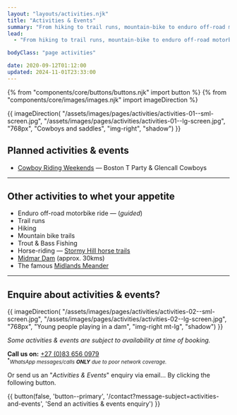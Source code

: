 ```yaml
---
layout: "layouts/activities.njk"
title: "Activities & Events"
summary: "From hiking to trail runs, mountain-bike to enduro off-road motorbike rides, trout and bass fishing to horse-rides &mdash; whatever your outdoor fancy, there are plenty of activities & events on offer for you to enjoy in our beautiful surrounding area."
lead:
  - "From hiking to trail runs, mountain-bike to enduro off-road motorbike rides, trout and bass fishing to horse-rides &mdash; whatever your outdoor fancy, there are plenty of activities & events on offer for you to enjoy in our beautiful surrounding area."

bodyClass: "page activities"

date: 2020-09-12T01:12:00
updated: 2024-11-01T23:33:00
---
```


{% from "components/core/buttons/buttons.njk" import button %}
{% from "components/core/images/images.njk" import imageDirection %}

{{ imageDirection(
  "/assets/images/pages/activities/activities-01--sml-screen.jpg",
  "/assets/images/pages/activities/activities-01--lg-screen.jpg",
  "768px",
  "Cowboys and saddles",
  "img-right",
  "shadow")
}}

## Planned activities & events

* [Cowboy Riding Weekends](/activities/cowboy-riding-weekends) &mdash; Boston T Party & Glencall Cowboys

---

## Other activities to whet your appetite

* Enduro off-road motorbike ride &mdash; (*guided*)
* Trail runs
* Hiking
* Mountain bike trails
* Trout & Bass Fishing
* Horse-riding &mdash; [Stormy Hill horse trails][1]
* [Midmar Dam][2] (approx. 30kms)
* The famous [Midlands Meander][3]

---

<div class="[ call-out ] [ flow ]">

## Enquire about activities & events?

{{ imageDirection(
  "/assets/images/pages/activities/activities-02--sml-screen.jpg",
  "/assets/images/pages/activities/activities-02--lg-screen.jpg",
  "768px",
  "Young people playing in a dam",
  "img-right mt-lg",
  "shadow")
}}

*Some activities & events are subject to availability at time of booking.*

**Call us on:** <a href="tel:27-83-6560979" rel="nofollow">+27 (0)83 656 0979</a>  
<small><sup><b>*</b></sup>*WhatsApp messages/calls **ONLY** due to poor network coverage.*</small>

Or send us an "*Activities & Events*" enquiry via email... <span class="visually-hidden">By clicking the following button.</span>

{{ button(false, 'button--primary', '/contact?message-subject=activities-and-events', 'Send an activities & events enquiry') }}

</div>

[1]: http://www.stormyhill.co.za/
[2]: http://www.sa-venues.com/game-reserves/kzn_midmar-dam.htm
[3]: https://midlandsmeander.co.za/
